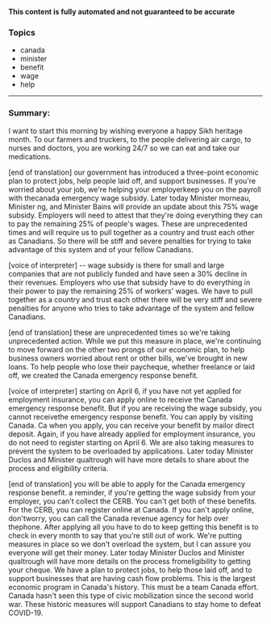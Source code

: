 **This content is fully automated and not guaranteed to be accurate**

### Topics

- canada
- minister
- benefit
- wage
- help

---

### Summary:



I want to start this morning by wishing everyone a happy Sikh heritage month.
To our farmers and truckers, to the people delivering air cargo, to nurses and doctors, you are working 24/7 so we can eat and take our medications.


[end of translation] our government has introduced a three-point economic plan to protect jobs, help people laid off, and support businesses.
If you're worried about your job, we're helping your employerkeep you on the payroll with thecanada emergency wage subsidy.
Later today Minister morneau, Minister ng, and Minister Bains will provide an update about this 75% wage subsidy.
Employers will need to attest that they're doing everything they can to pay the remaining 25% of people's wages.
These are unprecedented times and will require us to pull together as a country and trust each other as Canadians.
So there will be stiff and severe penalties for trying to take advantage of this system and of your fellow Canadians.
 

[voice of interpreter] -- wage subsidy is there for small and large companies that are not publicly funded and have seen a 30% decline in their revenues.
Employers who use that subsidy have to do everything in their power to pay the remaining 25% of workers' wages.
We have to pull together as a country and trust each other there will be very stiff and severe penalties for anyone who tries to take advantage of the system and fellow Canadians.


[end of translation] these are unprecedented times so we're taking unprecedented action.
While we put this measure in place, we're continuing to move forward on the other two prongs of our economic plan, to help business owners worried about rent or other bills, we've brought in new loans.
To help people who lose their paycheque, whether freelance or laid off, we created the Canada emergency response benefit.
 

[voice of interpreter] starting on April 6, if you have not yet applied for employment insurance, you can apply online to receive the Canada emergency response benefit.
But if you are receiving the wage subsidy, you cannot receivethe emergency response benefit.
You can apply by visiting Canada.
Ca when you apply, you can receive your benefit by mailor direct deposit.
Again, if you have already applied for employment insurance, you do not need to register starting on April 6. We are also taking measures to prevent the system to be overloaded by applications.
Later today Minister Duclos and Minister qualtrough will have more details to share about the process and eligibility criteria.


[end of translation] you will be able to apply for the Canada emergency response benefit.
a reminder, if you're getting the wage subsidy from your employer, you can't collect the CERB.
You can't get both of these benefits.
For the CERB, you can register online at Canada.
If you can't apply online, don'tworry, you can call the Canada revenue agency for help over thephone.
After applying all you have to do to keep getting this benefit is to check in every month to say that you're still out of work. We're putting measures in place so we don't overload the system, but I can assure you everyone will get their money.
Later today Minister Duclos and Minister qualtrough will have more details on the process fromeligibility to getting your cheque. We have a plan to protect jobs, to help those laid off, and to support businesses that are having cash flow problems.
This is the largest economic program in Canada's history.
This must be a team Canada effort.
Canada hasn't seen this type of civic mobilization since the second world war.
These historic measures will support Canadians to stay home to defeat COVID-19.